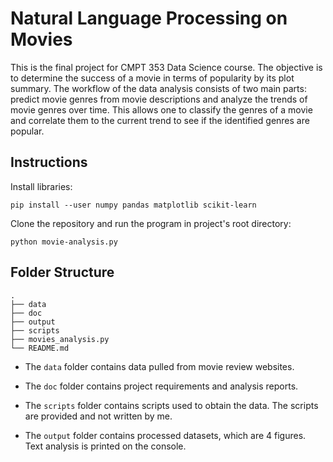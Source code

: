 # Natural Language Processing on Movies

This is the final project for CMPT 353 Data Science course. The objective is to determine the success of a movie in terms of popularity by its plot summary. The workflow of the data analysis consists of two main parts: predict movie genres from movie descriptions and analyze the trends of movie genres over time. This allows one to classify the genres of a movie and correlate them to the current trend to see if the identified genres are popular.

## Instructions

Install libraries:

    pip install --user numpy pandas matplotlib scikit-learn

Clone the repository and run the program in project's root directory:

    python movie-analysis.py

## Folder Structure

    .
    ├── data
    ├── doc
    ├── output
    ├── scripts
    ├── movies_analysis.py
    └── README.md

* The `data` folder contains data pulled from movie review websites.

* The `doc` folder contains project requirements and analysis reports.

* The `scripts` folder contains scripts used to obtain the data. The scripts are provided and not written by me.

* The `output` folder contains processed datasets, which are 4 figures. Text analysis is printed on the console.
